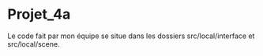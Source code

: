 # Projet_4a

Le code fait par mon équipe se situe dans les dossiers src/local/interface et src/local/scene.
